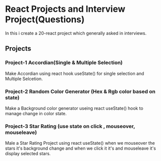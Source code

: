 # React Projects and Interview Project(Questions)

In this i create a 20-react project which generally asked in interviews.

## Projects

### Project-1 Accordian(Single & Multiple Selection)

Make Accordian using react hook useState() for single selection and Multiple Selcetion.

### Project-2 Random Color Generator (Hex & Rgb color based on state)

Make a Background color generator useing react useState() hook to manage change in color state.

### Project-3 Star Rating (use state on click , mouseover, mouseleave)

Male a Star Rating Project using react useState() when we mouseover the stars it's background change and when we click it it's and mouseleave it's display selected stars.
